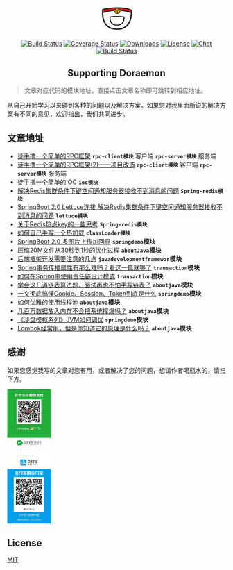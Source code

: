 <p align="center"><a href="http://modouxiansheng.top/" target="_blank" rel="noopener noreferrer"><img width="100" src="common/pic/图标改.jpeg" alt="doraemon logo"></a></p>

<p align="center">
  <a href="http://modouxiansheng.top/"><img src="https://img.shields.io/circleci/project/github/vuejs/vue/dev.svg" alt="Build Status"></a>
  <a href="http://modouxiansheng.top/"><img src="https://img.shields.io/codecov/c/github/vuejs/vue/dev.svg" alt="Coverage Status"></a>
  <a href="http://modouxiansheng.top/"><img src="https://img.shields.io/npm/dm/vue.svg" alt="Downloads"></a>
  <a href="http://modouxiansheng.top/"><img src="https://img.shields.io/npm/l/vue.svg" alt="License"></a>
  <a href="http://modouxiansheng.top//"><img src="https://img.shields.io/badge/chat-on%20discord-7289da.svg" alt="Chat"></a>
  <br>
  <a href="http://modouxiansheng.top/"><img src="https://img.shields.io/symfony/i/stars/45afb680-d4e6-4e66-93ea-bcfa79eb8a87?color=green" alt="Build Status"></a>
</p>


<h2 align="center">Supporting Doraemon</h2>

> 文章对应代码的模块地址，直接点击文章名称即可跳转到相应地址。

从自己开始学习以来碰到各种的问题以及解决方案，如果您对我里面所说的解决方案有不同的意见，欢迎指出，我们共同进步。

## 文章地址

* [徒手撸一个简单的RPC框架](http://modouxiansheng.top/2018/11/14/%E4%B8%8D%E5%AD%A6%E6%97%A0%E6%95%B0-%E5%BE%92%E6%89%8B%E6%92%B8%E4%B8%80%E4%B8%AA%E7%AE%80%E5%8D%95%E7%9A%84RPC%E6%A1%86%E6%9E%B6-2018/) **`rpc-client模块`** 客户端 **`rpc-server模块`** 服务端
* [徒手撸一个简单的RPC框架(2)——项目改造](https://juejin.im/post/5d08d21551882566bf16479b) **`rpc-client模块`** 客户端 **`rpc-server模块`** 服务端
* [徒手撸一个简单的IOC](http://modouxiansheng.top/2018/11/16/%E4%B8%8D%E5%AD%A6%E6%97%A0%E6%95%B0-%E5%BE%92%E6%89%8B%E6%92%B8%E4%B8%80%E4%B8%AA%E7%AE%80%E5%8D%95%E7%9A%84IOC-2018/)   **`ioc模块`**
* [解决Redis集群条件下键空间通知服务器接收不到消息的问题](http://modouxiansheng.top/2019/04/28/%E4%B8%8D%E5%AD%A6%E6%97%A0%E6%95%B0-%E8%A7%A3%E5%86%B3Redis%E9%9B%86%E7%BE%A4%E6%9D%A1%E4%BB%B6%E4%B8%8B%E9%94%AE%E7%A9%BA%E9%97%B4%E9%80%9A%E7%9F%A5%E6%9C%8D%E5%8A%A1%E5%99%A8%E6%8E%A5%E6%94%B6%E4%B8%8D%E5%88%B0%E6%B6%88%E6%81%AF%E7%9A%84%E9%97%AE%E9%A2%98-2019/) **`Spring-redis模块`**
* [SpringBoot 2.0 Lettuce连接 解决Redis集群条件下键空间通知服务器接收不到消息的问题](http://modouxiansheng.top/2019/04/28/%E4%B8%8D%E5%AD%A6%E6%97%A0%E6%95%B0-%E8%A7%A3%E5%86%B3Redis%E9%9B%86%E7%BE%A4%E6%9D%A1%E4%BB%B6%E4%B8%8B%E9%94%AE%E7%A9%BA%E9%97%B4%E9%80%9A%E7%9F%A5%E6%9C%8D%E5%8A%A1%E5%99%A8%E6%8E%A5%E6%94%B6%E4%B8%8D%E5%88%B0%E6%B6%88%E6%81%AF%E7%9A%84%E9%97%AE%E9%A2%98-2019/) **`lettuce模块`**
* [关于Redis热点key的一些思考](http://modouxiansheng.top/2019/07/10/%E4%B8%8D%E5%AD%A6%E6%97%A0%E6%95%B0-%E5%85%B3%E4%BA%8ERedis%E7%83%AD%E7%82%B9key%E7%9A%84%E4%B8%80%E4%BA%9B%E6%80%9D%E8%80%83-2019/) **`Spring-redis模块`**  
* [如何自己手写一个热加载](http://modouxiansheng.top/2019/07/15/%E4%B8%8D%E5%AD%A6%E6%97%A0%E6%95%B0-%E5%A6%82%E4%BD%95%E8%87%AA%E5%B7%B1%E6%89%8B%E5%86%99%E4%B8%80%E4%B8%AA%E7%83%AD%E5%8A%A0%E8%BD%BD-2019/) **`classLoader模块`**
* [SpringBoot 2.0 多图片上传加回显](http://modouxiansheng.top/2019/07/19/%E4%B8%8D%E5%AD%A6%E6%97%A0%E6%95%B0-SpringBoot-2.0-%E5%A4%9A%E5%9B%BE%E7%89%87%E4%B8%8A%E4%BC%A0%E5%8A%A0%E5%9B%9E%E6%98%BE-2019/) **`springdemo`模块**
* [压缩20M文件从30秒到1秒的优化过程](http://modouxiansheng.top/2019/08/16/%E4%B8%8D%E5%AD%A6%E6%97%A0%E6%95%B0-%E5%8E%8B%E7%BC%A920M%E6%96%87%E4%BB%B6%E4%BB%8E30%E7%A7%92%E5%88%B01%E7%A7%92%E7%9A%84%E4%BC%98%E5%8C%96%E8%BF%87%E7%A8%8B-2019/) **`aboutJava`模块**
* [后端框架开发需要注意的几点](http://modouxiansheng.top/2019/09/03/%E4%B8%8D%E5%AD%A6%E6%97%A0%E6%95%B0-%E5%90%8E%E7%AB%AF%E6%A1%86%E6%9E%B6%E5%BC%80%E5%8F%91%E9%9C%80%E8%A6%81%E6%B3%A8%E6%84%8F%E7%9A%84%E5%87%A0%E7%82%B9-2019/) **`javadevelopmentframewor`模块**
* [Spring事务传播属性有那么难吗？看这一篇就够了](http://modouxiansheng.top/2019/10/18/%E4%B8%8D%E5%AD%A6%E6%97%A0%E6%95%B0-Spring%E4%BA%8B%E5%8A%A1%E4%BC%A0%E6%92%AD%E5%B1%9E%E6%80%A7%E6%9C%89%E9%82%A3%E4%B9%88%E9%9A%BE%E5%90%97-%E7%9C%8B%E8%BF%99%E4%B8%80%E7%AF%87%E5%B0%B1%E5%A4%9F%E4%BA%86-2019/) **`transaction`模块**
* [如何在Spring中使用责任链设计模式](http://modouxiansheng.top/2019/11/13/%E4%B8%8D%E5%AD%A6%E6%97%A0%E6%95%B0-%E5%A6%82%E4%BD%95%E5%9C%A8Spring%E4%B8%AD%E4%BD%BF%E7%94%A8%E8%B4%A3%E4%BB%BB%E9%93%BE%E8%AE%BE%E8%AE%A1%E6%A8%A1%E5%BC%8F-2019/) **`transaction`模块**
* [学会这几道链表算法题，面试再也不怕手写链表了](http://modouxiansheng.top/2019/11/23/%E4%B8%8D%E5%AD%A6%E6%97%A0%E6%95%B0-%E5%AD%A6%E4%BC%9A%E8%BF%99%E5%87%A0%E9%81%93%E9%93%BE%E8%A1%A8%E7%AE%97%E6%B3%95%E9%A2%98-%E9%9D%A2%E8%AF%95%E5%86%8D%E4%B9%9F%E4%B8%8D%E6%80%95%E6%89%8B%E5%86%99%E9%93%BE%E8%A1%A8%E4%BA%86-2019/) **`aboutjava`模块**
* [一文彻底搞懂Cookie、Session、Token到底是什么](http://modouxiansheng.top/2019/12/02/%E4%B8%8D%E5%AD%A6%E6%97%A0%E6%95%B0-%E4%B8%80%E6%96%87%E5%BD%BB%E5%BA%95%E6%90%9E%E6%87%82Cookie-Session-Token%E5%88%B0%E5%BA%95%E6%98%AF%E4%BB%80%E4%B9%88-2019/) **`springdemo`模块**
* [如何优雅的使用线程池](http://modouxiansheng.top/2019/12/17/%E4%B8%8D%E5%AD%A6%E6%97%A0%E6%95%B0-%E5%A6%82%E4%BD%95%E4%BC%98%E9%9B%85%E7%9A%84%E4%BD%BF%E7%94%A8%E7%BA%BF%E7%A8%8B%E6%B1%A0-2019/) **`aboutjava`模块**
* [几百万数据放入内存不会把系统撑爆吗？](http://modouxiansheng.top/2019/12/21/%E4%B8%8D%E5%AD%A6%E6%97%A0%E6%95%B0-%E5%87%A0%E7%99%BE%E4%B8%87%E6%95%B0%E6%8D%AE%E6%94%BE%E5%85%A5%E5%86%85%E5%AD%98%E4%B8%8D%E4%BC%9A%E6%8A%8A%E7%B3%BB%E7%BB%9F%E6%92%91%E7%88%86%E5%90%97-2019/) **`aboutjava`模块**
* [《沙盘模拟系列》JVM如何调优](http://modouxiansheng.top/2019/12/29/%E4%B8%8D%E5%AD%A6%E6%97%A0%E6%95%B0-%E6%B2%99%E7%9B%98%E6%A8%A1%E6%8B%9F%E7%B3%BB%E5%88%97-JVM%E5%A6%82%E4%BD%95%E8%B0%83%E4%BC%98-2019/) **`springdemo`模块**
* [Lombok经常用，但是你知道它的原理是什么吗？]() **`aboutjava`模块**

## 感谢

如果您感觉我写的文章对您有用，或者解决了您的问题，想请作者喝瓶水的，请扫下方。

<p><a href="http://modouxiansheng.top/" target="_blank" rel="noopener noreferrer"><img width="100" src="common/pic/微信.jpeg" alt="doraemon logo"></a>


<a href="http://modouxiansheng.top/" target="_blank" rel="noopener noreferrer"><img width="100" src="common/pic/支付宝.jpeg" alt="doraemon logo"></a>
</p>



## License

[MIT](http://opensource.org/licenses/MIT)
